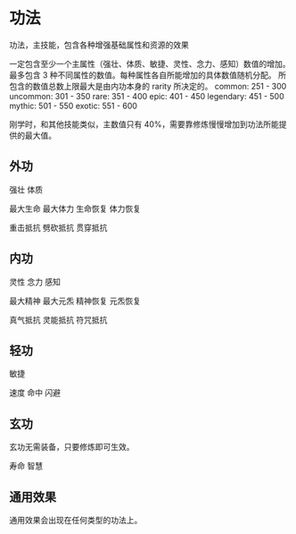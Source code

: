 # 功法

功法，主技能，包含各种增强基础属性和资源的效果

一定包含至少一个主属性（强壮、体质、敏捷、灵性、念力、感知）数值的增加。
最多包含 3 种不同属性的数值。每种属性各自所能增加的具体数值随机分配。
所包含的数值总数上限最大是由内功本身的 rarity 所决定的。
common: 251 - 300
uncommon: 301 - 350
rare: 351 - 400
epic: 401 - 450
legendary: 451 - 500
mythic: 501 - 550
exotic: 551 - 600

刚学时，和其他技能类似，主数值只有 40%，需要靠修炼慢慢增加到功法所能提供的最大值。

## 外功

强壮
体质

最大生命
最大体力
生命恢复
体力恢复

重击抵抗
劈砍抵抗
贯穿抵抗

## 内功

灵性
念力
感知

最大精神
最大元炁
精神恢复
元炁恢复

真气抵抗
灵能抵抗
符咒抵抗

## 轻功

敏捷

速度
命中
闪避

## 玄功

玄功无需装备，只要修炼即可生效。

寿命
智慧

## 通用效果

通用效果会出现在任何类型的功法上。
